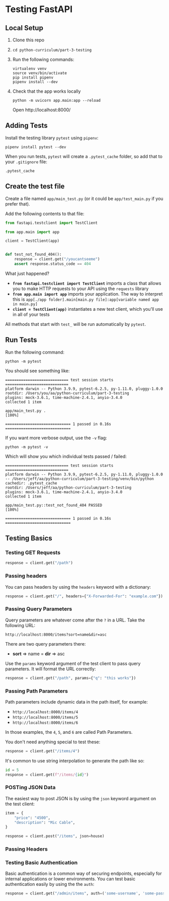 # Testing FastAPI

## Local Setup

1. Clone this repo
1. `cd python-curriculum/part-3-testing`
1. Run the following commands:

    ```
    virtualenv venv
    source venv/bin/activate
    pip install pipenv
    pipenv install --dev
    ```

1. Check that the app works locally

    ```
    python -m uvicorn app.main:app --reload
    ```

    Open http://localhost:8000/

## Adding Tests

Install the testing library `pytest` using `pipenv`:

```
pipenv install pytest --dev
```

When you run tests, `pytest` will create a `.pytest_cache` folder, so add that to your `.gitignore` file:

```
.pytest_cache
```

## Create the test file

Create a file named `app/main_test.py` (or it could be `app/test_main.py` if you prefer that).

Add the following contents to that file:

```py
from fastapi.testclient import TestClient

from app.main import app

client = TestClient(app)


def test_not_found_404():
    response = client.get("/youcantseeme")
    assert response.status_code == 404
```

What just happened?

- **`from fastapi.testclient import TestClient`** imports a class that allows you to make HTTP requests to your API using the `requests` library
- **`from app.main import app`** imports your application. The way to interpret this is `app[./app folder].main[main.py file]:app[variable named app in main.py]`
- **`client = TestClient(app)`** instantiates a new test client, which you'll use in all of your tests

All methods that start with `test_` will be run automatically by `pytest`.


## Run Tests

Run the following command:

```
python -m pytest
```

You should see something like:

```
============================ test session starts ============================
platform darwin -- Python 3.9.9, pytest-6.2.5, py-1.11.0, pluggy-1.0.0
rootdir: /Users/you/aa/python-curriculum/part-3-testing
plugins: mock-3.6.1, time-machine-2.4.1, anyio-3.4.0
collected 1 item                                                            

app/main_test.py .                                                    [100%]

============================= 1 passed in 0.16s =============================
```

If you want more verbose output, use the `-v` flag:

```
python -m pytest -v
```

Which will show you which individual tests passed / failed:

```
============================ test session starts ============================
platform darwin -- Python 3.9.9, pytest-6.2.5, py-1.11.0, pluggy-1.0.0 -- /Users/jeff/aa/python-curriculum/part-3-testing/venv/bin/python
cachedir: .pytest_cache
rootdir: /Users/jeff/aa/python-curriculum/part-3-testing
plugins: mock-3.6.1, time-machine-2.4.1, anyio-3.4.0
collected 1 item                                                            

app/main_test.py::test_not_found_404 PASSED                           [100%]

============================= 1 passed in 0.16s =============================
```

## Testing Basics

### Testing GET Requests

```py
response = client.get("/path")
```

### Passing headers

You can pass headers by using the `headers` keyword with a dictionary:

```py
response = client.get("/", headers={"X-Forwarded-For": "example.com"})
```

### Passing Query Parameters

Query parameters are whatever come after the `?` in a URL. Take the following URL:

```
http://localhost:8000/items?sort=name&dir=asc
```

There are two query parameters there:
- **sort** => name
= **dir** => asc

Use the `params` keyword argument of the test client to pass query parameters. It will format the URL correctly:

```py
response = client.get("/path", params={"q": "this works"})
```

### Passing Path Parameters

Path parameters include dynamic data in the path itself, for example:

- `http://localhost:8000/items/4`
- `http://localhost:8000/items/5`
- `http://localhost:8000/items/6`

In those examples, the `4`, `5`, and `6` are called Path Parameters.

You don't need anything special to test these:

```py
response = client.get("/items/4")
```

It's common to use string interpolation to generate the path like so:

```py
id = 5
response = client.get(f"/items/{id}")
```

### POSTing JSON Data

The easiest way to post JSON is by using the `json` keyword argument on the test client:

```py
item = {
    "price": "4500",
    "description": "Mic Cable",
}

response = client.post("/items", json=house)
```

### Passing Headers



### Testing Basic Authentication

Basic authentication is a common way of securing endpoints, especially for internal applications or lower environments. You can test basic authentication easily by using the the `auth`:

```py
response = client.get("/admin/items", auth=('some-username', 'some-password'))
```

